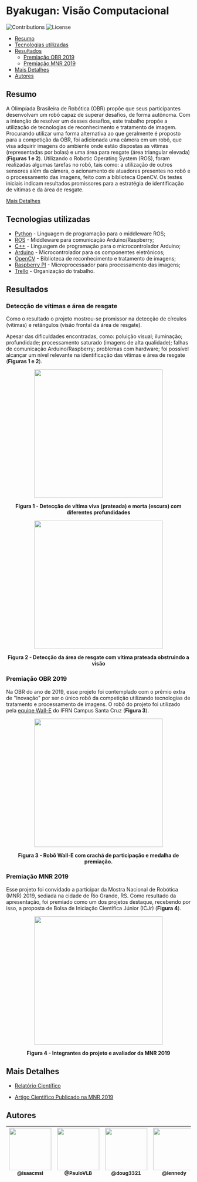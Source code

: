 # Byakugan: Visão Computacional

![Contributions](https://img.shields.io/badge/contributions-welcome-brightgreen.svg)
 ![License](https://img.shields.io/github/license/PauloVLB/byakuganv2)

- [Resumo](#resumo)
- [Tecnologias utilizadas](#tecnologias-utilizadas)
- [Resultados](#resultados)
    - [Premiação OBR 2019](#premiação-obr-2019)
    - [Premiação MNR 2019](#premiação-mnr-2019)
- [Mais Detalhes](#mais-detalhes)
- [Autores](#autores)

## Resumo

A Olimpíada Brasileira de Robótica (OBR) propõe
que seus participantes desenvolvam um robô capaz de superar
desafios, de forma autônoma. Com a intenção de resolver um
desses desafios, este trabalho propõe a utilização de tecnologias
de reconhecimento e tratamento de imagem. Procurando utilizar
uma forma alternativa ao que geralmente é proposto para a
competição da OBR, foi adicionada uma câmera em um robô,
que visa adquirir imagens do ambiente onde estão dispostas as
vítimas (representadas por bolas) e uma área para resgate (área triangular elevada) (**Figuras 1 e 2**). Utilizando o Robotic Operating
System (ROS), foram realizadas algumas tarefas no robô, tais
como: a utilização de outros sensores além da câmera, o
acionamento de atuadores presentes no robô e o processamento
das imagens, feito com a biblioteca OpenCV. Os testes iniciais
indicam resultados promissores para a estratégia de
identificação de vítimas e da área de resgate. 

[Mais Detalhes](#mais-detalhes)


## Tecnologias utilizadas

- [Python](https://www.python.org/) - Linguagem de programação para o middleware ROS;
- [ROS](http://wiki.ros.org/pt_BR/ROS/Tutorials) - Middleware para comunicação Arduino/Raspberry;
- [C++](https://www.cplusplus.com/) - Linguagem de programação para o microcontrolador Arduino;
- [Arduino](https://www.arduino.cc/) - Microcontrolador para os componentes eletrônicos;
- [OpenCV](https://opencv.org/) - Biblioteca de reconhecimento e tratamento de imagens;
- [Raspberry PI](https://www.raspberrypi.org/) - Microprocessador para processamento das imagens;
- [Trello](https://trello.com/pt-BR) - Organização do trabalho.

## Resultados

### Detecção de vítimas e área de resgate
Como o resultado o projeto mostrou-se promissor na detecção de círculos (vítimas) e retângulos (visão frontal da área de resgate).

Apesar das dificuldades encontradas, como: 
poluição visual; iluminação; profundidade; processamento saturado (imagens de alta qualidade); falhas de comunicação Arduino/Raspberry; problemas com hardware; foi possível alcançar um nível relevante na identificação das vítimas e área de resgate (**Figuras 1 e 2**).


<div width="50%" style="text-align: center">
<img src="https://user-images.githubusercontent.com/31678236/94749031-2e60ca80-0359-11eb-9049-096aa08827b0.png" width="350" style="object-fit: cover; object-position: center;">

**Figura 1 - Detecção de vítima viva (prateada) e morta (escura) com diferentes profundidades**
</div>

<div width="50%" style="text-align: center">
<img src="https://user-images.githubusercontent.com/31678236/94749105-58b28800-0359-11eb-8210-e70448c1d756.png" width="350" style="object-fit: cover; object-position: center;">

**Figura 2 - Detecção da área de resgate com vítima prateada
obstruindo a visão**
</div>

### Premiação OBR 2019

Na OBR do ano de 2019, esse projeto foi contemplado com o prêmio extra de "Inovação" por ser o único robô da competição utilizando tecnologias de tratamento e processamento de imagens. O robô do projeto foi utilizado pela [equipe Wall-E](https://github.com/IFRN-SC/Wall-E-2018-) do IFRN Campus Santa Cruz (**Figura 3**).

<div style="text-align: center">
<img src="https://user-images.githubusercontent.com/31678236/94749507-556bcc00-035a-11eb-92fa-9905a9b58741.png" width="350"></img>

**Figura 3 - Robô Wall-E com crachá de participação e medalha de premiação.**
</div>

### Premiação MNR 2019

Esse projeto foi convidado a participar da Mostra Nacional de Robótica (MNR) 2019, sediada na cidade de Rio Grande, RS. Como resultado da apresentação, foi premiado como um dos projetos destaque, recebendo por isso, a proposta de Bolsa de Iniciação Científica Júnior (ICJr) (**Figura 4**).

<div style="text-align: center">
<img src="https://user-images.githubusercontent.com/31678236/94750097-b6e06a80-035b-11eb-89d3-043c8cb9df8e.png" width="350">

**Figura 4 - Integrantes do projeto e avaliador da MNR 2019**
</div>

## Mais Detalhes

- [Relatório Científico](https://github.com/isaacmsl/byakuganv2/files/5308945/relatorio_expotec_byakugan.docx.pdf)

- [Artigo Científico Publicado na MNR 2019](http://200.145.27.212/MNR/mostravirtual/interna.php?id=32678)


## Autores

| [<img src="https://avatars3.githubusercontent.com/u/31693006?s=460&v=4" width=115><br><sub>@isaacmsl</sub>](https://github.com/isaacmsl) | [<img src="https://avatars3.githubusercontent.com/u/31678236?s=400&v=4" width=115><br><sub>@PauloVLB</sub>](https://github.com/PauloVLB) | [<img src="https://avatars3.githubusercontent.com/u/40503734?s=400&v=4" width=115><br><sub>@doug3321</sub>](https://github.com/doug3321) | [<img src="https://avatars3.githubusercontent.com/u/4775968?s=400&v=4" width=115><br><sub>@lennedy</sub>](https://github.com/lennedy) |
| :---: | :---: | :---: | :---: |

